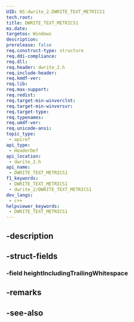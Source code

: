 ```yaml
---
UID: NS:dwrite_2.DWRITE_TEXT_METRICS1
tech.root: 
title: DWRITE_TEXT_METRICS1
ms.date: 
targetos: Windows
description: 
prerelease: false
req.construct-type: structure
req.ddi-compliance: 
req.dll: 
req.header: dwrite_2.h
req.include-header: 
req.kmdf-ver: 
req.lib: 
req.max-support: 
req.redist: 
req.target-min-winverclnt: 
req.target-min-winversvr: 
req.target-type: 
req.typenames: 
req.umdf-ver: 
req.unicode-ansi: 
topic_type:
 - apiref
api_type:
 - HeaderDef
api_location:
 - dwrite_2.h
api_name:
 - DWRITE_TEXT_METRICS1
f1_keywords:
 - DWRITE_TEXT_METRICS1
 - dwrite_2/DWRITE_TEXT_METRICS1
dev_langs:
 - c++
helpviewer_keywords:
 - DWRITE_TEXT_METRICS1
---
```


## -description

## -struct-fields

### -field heightIncludingTrailingWhitespace

## -remarks

## -see-also

